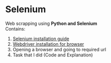 # Selenium
Web scrapping using **Python and Selenium**  
Contains:
  1. [Selenium installation guide](https://github.com/Arju-nM/Selenium-with-Python/blob/master/installlingSelenium.md)
  2. [Webdriver installation for browser](installingSelenium.md)
  3. Opening a browser and going to required url
  4. Task that I did (Code and Explanation)
